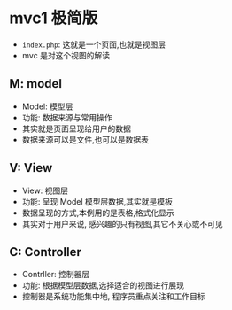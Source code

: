 # mvc1 极简版

- `index.php`: 这就是一个页面,也就是视图层
- mvc 是对这个视图的解读

## M: model

- Model: 模型层
- 功能: 数据来源与常用操作
- 其实就是页面呈现给用户的数据
- 数据来源可以是文件,也可以是数据表

## V: View

- View: 视图层
- 功能: 呈现 Model 模型层数据,其实就是模板
- 数据呈现的方式,本例用的是表格,格式化显示
- 其实对于用户来说, 感兴趣的只有视图,其它不关心或不可见

## C: Controller

- Contrller: 控制器层
- 功能: 根据模型层数据,选择适合的视图进行展现
- 控制器是系统功能集中地, 程序员重点关注和工作目标
